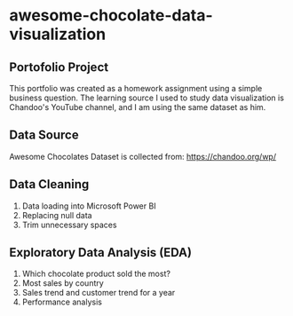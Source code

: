 # awesome-chocolate-data-visualization

## Portofolio Project
This portfolio was created as a homework assignment using a simple business question. The learning source I used to study data visualization is Chandoo's YouTube channel, and I am using the same dataset as him.

## Data Source
Awesome Chocolates Dataset is collected from: https://chandoo.org/wp/

## Data Cleaning
1. Data loading into Microsoft Power BI
2. Replacing null data
3. Trim unnecessary spaces

## Exploratory Data Analysis (EDA)
1. Which chocolate product sold the most?
2. Most sales by country
3. Sales trend and customer trend for a year
4. Performance analysis
